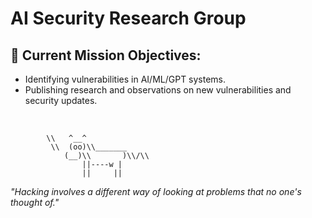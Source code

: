 # AI Security Research Group

## 🚀 Current Mission Objectives:
   - Identifying vulnerabilities in AI/ML/GPT systems.
   - Publishing research and observations on new vulnerabilities and security updates.

<br>



```ascii
        \\   ^__^
         \\  (oo)\\_______
            (__)\\       )\\/\\
                ||----w |
                ||     ||
```

*"Hacking involves a different way of looking at problems that no one's thought of."*
